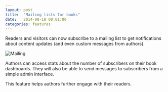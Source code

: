```yaml
---
layout: post
title:  "Mailing lists for books"
date:   2014-08-18 00:01:00
categories: features
---
```


Readers and visitors can now subscribe to a mailing list to get notifications about content updates (and even custom messages from authors).

<!-- more -->

![Mailing](https://31.media.tumblr.com/7044538aa39d5cdf7487c3cf2bd9f562/tumblr_inline_nahht3bBUY1sm1xn2.png)

Authors can access stats about the number of subscribers on their book dashboards. They will also be able to send messages to subscribers from a simple admin interface.

This feature helps authors further engage with their readers.
